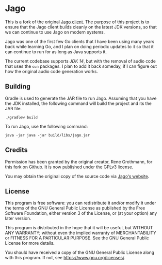 # Jago

This is a fork of the original [Jago client][1]. The purpose of this project is
to ensure that the Jago client builds cleanly on the latest JDK versions, so
that we can continue to use Jago on modern systems.

Jago was one of the first few Go clients that I have been using many years back
while learning Go, and I plan on doing periodic updates to it so that it can
continue to run for as long as Java supports it.

The current codebase supports _JDK 14_, but with the removal of audio code that
uses the `sun` packages. I plan to add it back someday, if I can figure out how
the original audio code generation works.

## Building

Gradle is used to generate the JAR file to run Jago. Assuming that you have the
JDK installed, the following command will build the project and its the JAR
file.

```
./gradlew build
```

To run Jago, use the following command:

```
java -jar java -jar build/libs/jago.jar
```

## Credits

Permission has been granted by the original creator, Rene Grothmann, for this
fork on Github. It is now published under the GPLv3 license.

You may obtain the original copy of the source code via [Jago's website][1].

## License

This program is free software: you can redistribute it and/or modify it under
the terms of the GNU General Public License as published by the Free Software
Foundation, either version 3 of the License, or (at your option) any later
version.

This program is distributed in the hope that it will be useful, but WITHOUT ANY
WARRANTY; without even the implied warranty of MERCHANTABILITY or FITNESS FOR A
PARTICULAR PURPOSE.  See the GNU General Public License for more details.

You should have received a copy of the GNU General Public License along with
this program.  If not, see https://www.gnu.org/licenses/.


[1]: http://www.rene-grothmann.de/jago/
